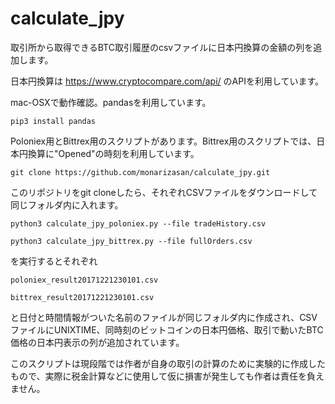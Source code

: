 # calculate_jpy

取引所から取得できるBTC取引履歴のcsvファイルに日本円換算の金額の列を追加します。

日本円換算は https://www.cryptocompare.com/api/ のAPIを利用しています。

mac-OSXで動作確認。pandasを利用しています。

`pip3 install pandas`

Poloniex用とBittrex用のスクリプトがあります。Bittrex用のスクリプトでは、日本円換算に"Opened"の時刻を利用しています。

`git clone https://github.com/monarizasan/calculate_jpy.git`

このリポジトリをgit cloneしたら、それぞれCSVファイルをダウンロードして同じフォルダ内に入れます。

`python3 calculate_jpy_poloniex.py --file tradeHistory.csv`

`python3 calculate_jpy_bittrex.py --file fullOrders.csv`

を実行するとそれぞれ

`poloniex_result20171221230101.csv`

`bittrex_result20171221230101.csv`

と日付と時間情報がついた名前のファイルが同じフォルダ内に作成され、CSVファイルにUNIXTIME、同時刻のビットコインの日本円価格、取引で動いたBTC価格の日本円表示の列が追加されています。

このスクリプトは現段階では作者が自身の取引の計算のために実験的に作成したもので、実際に税金計算などに使用して仮に損害が発生しても作者は責任を負えません。
